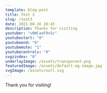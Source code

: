 ```yaml
---
template: blog-post
title: Test 3
slug: /test3
date: 2021-08-16 10:43
description: Thanks for visiting
youtuber: "u0WCaoF9vSc"
youtubestart: "0"
youtubeend: "0"
youtubemute: "1"
youtubecontrols: "0"
svgzindex: "0"
underlayImage: /assets/transparent.png
featuredImage: /assets/default-og-image.jpg
svgImage: /assets/null.svg
---
```

Thank you for visiting! 